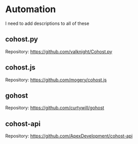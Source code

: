 # Automation
I need to add descriptions to all of these

## cohost.py
Repository: <https://github.com/valknight/Cohost.py>

## cohost.js
Repository: <https://github.com/mogery/cohost.js>

## gohost
Repository: <https://github.com/curtywill/gohost>

## cohost-api
Repository: <https://github.com/ApexDevelopment/cohost-api>
